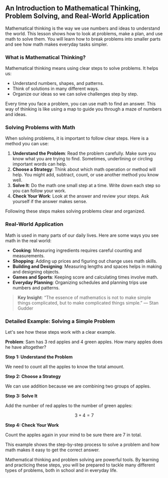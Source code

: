 
## An Introduction to Mathematical Thinking, Problem Solving, and Real-World Application

Mathematical thinking is the way we use numbers and ideas to understand the world. This lesson shows how to look at problems, make a plan, and use math to solve them. You will learn how to break problems into smaller parts and see how math makes everyday tasks simpler.

### What is Mathematical Thinking?
Mathematical thinking means using clear steps to solve problems. It helps us:

- Understand numbers, shapes, and patterns.
- Think of solutions in many different ways.
- Organize our ideas so we can solve challenges step by step.

Every time you face a problem, you can use math to find an answer. This way of thinking is like using a map to guide you through a maze of numbers and ideas.

### Solving Problems with Math
When solving problems, it is important to follow clear steps. Here is a method you can use:

1. **Understand the Problem**: Read the problem carefully. Make sure you know what you are trying to find. Sometimes, underlining or circling important words can help.
2. **Choose a Strategy**: Think about which math operation or method will help. You might add, subtract, count, or use another method you know well.
3. **Solve It**: Do the math one small step at a time. Write down each step so you can follow your work.
4. **Check Your Work**: Look at the answer and review your steps. Ask yourself if the answer makes sense.

Following these steps makes solving problems clear and organized.

### Real-World Application
Math is used in many parts of our daily lives. Here are some ways you see math in the real world:

- **Cooking**: Measuring ingredients requires careful counting and measurements.
- **Shopping**: Adding up prices and figuring out change uses math skills.
- **Building and Designing**: Measuring lengths and spaces helps in making and designing objects.
- **Games and Sports**: Keeping score and calculating times involve math.
- **Everyday Planning**: Organizing schedules and planning trips use numbers and patterns.

> **Key Insight**: “The essence of mathematics is not to make simple things complicated, but to make complicated things simple.” — Stan Gudder

### Detailed Example: Solving a Simple Problem
Let's see how these steps work with a clear example.

**Problem**: Sam has 3 red apples and 4 green apples. How many apples does he have altogether?

**Step 1: Understand the Problem**

We need to count all the apples to know the total amount.

**Step 2: Choose a Strategy**

We can use addition because we are combining two groups of apples.

**Step 3: Solve It**

Add the number of red apples to the number of green apples:

$$
3 + 4 = 7
$$

**Step 4: Check Your Work**

Count the apples again in your mind to be sure there are 7 in total.

This example shows the step-by-step process to solve a problem and how math makes it easy to get the correct answer.

Mathematical thinking and problem solving are powerful tools. By learning and practicing these steps, you will be prepared to tackle many different types of problems, both in school and in everyday life.
